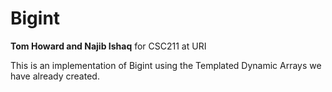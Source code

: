 # Bigint

**Tom Howard and Najib Ishaq** for CSC211 at URI

This is an implementation of Bigint using the Templated Dynamic Arrays we have already created.
